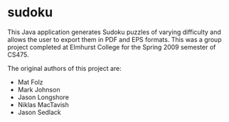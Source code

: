 sudoku
======

This Java application generates Sudoku puzzles of varying difficulty and allows
the user to export them in PDF and EPS formats. This was a group project
completed at Elmhurst College for the Spring 2009 semester of CS475.

The original authors of this project are:

- Mat Folz
- Mark Johnson
- Jason Longshore
- Niklas MacTavish
- Jason Sedlack